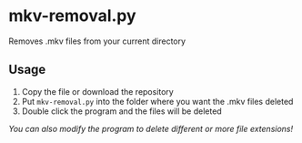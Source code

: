 # mkv-removal.py
Removes .mkv files from your current directory

## Usage 
1. Copy the file or download the repository
2. Put `mkv-removal.py` into the folder where you want the .mkv files deleted
3. Double click the program and the files will be deleted



*You can also modify the program to delete different or more file extensions!*
